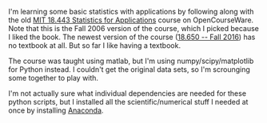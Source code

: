 I'm learning some basic statistics with applications by following along with
the old [MIT 18.443 Statistics for
Applications](https://ocw.mit.edu/courses/mathematics/18-443-statistics-for-applications-fall-2006/)
course on OpenCourseWare. Note that this is the Fall 2006 version of the
course, which I picked because I liked the book. The newest version of the
course ([18.650 -- Fall
2016](https://ocw.mit.edu/courses/mathematics/18-650-statistics-for-applications-fall-2016/))
     has no textbook at all. But so far I like having a textbook.

 The course was taught using matlab, but I'm using numpy/scipy/matplotlib for
 Python instead. I couldn't get the original data sets, so I'm scrounging some
 together to play with.

I'm not actually sure what individual dependencies are needed for these python
scripts, but I installed all the scientific/numerical stuff I needed at once by
installing [Anaconda](https://docs.continuum.io/anaconda/).
